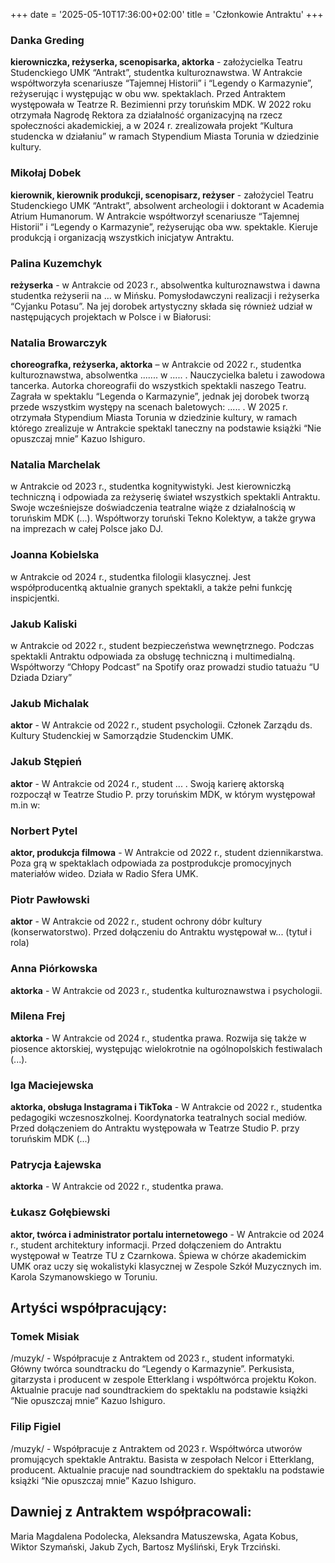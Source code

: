 +++
date = '2025-05-10T17:36:00+02:00'
title = 'Członkowie Antraktu'
+++
### Danka Greding
**kierowniczka, reżyserka, scenopisarka, aktorka** - założycielka Teatru Studenckiego UMK “Antrakt”, studentka kulturoznawstwa. W Antrakcie współtworzyła scenariusze “Tajemnej Historii” i “Legendy o Karmazynie”, reżyserując i występując w obu ww. spektaklach. Przed Antraktem występowała w Teatrze R. Bezimienni przy toruńskim MDK. W 2022 roku otrzymała Nagrodę Rektora za działalność organizacyjną na rzecz społeczności akademickiej, a w 2024 r. zrealizowała projekt “Kultura studencka w działaniu” w ramach Stypendium Miasta Torunia w dziedzinie kultury.  

### Mikołaj Dobek
**kierownik, kierownik produkcji, scenopisarz, reżyser** - założyciel Teatru Studenckiego UMK “Antrakt”, absolwent archeologii i doktorant w Academia Atrium Humanorum. W Antrakcie współtworzył scenariusze “Tajemnej Historii” i “Legendy o Karmazynie”, reżyserując oba ww. spektakle. Kieruje produkcją i organizacją wszystkich inicjatyw Antraktu.  

### Palina Kuzemchyk
**reżyserka** - w Antrakcie od 2023 r., absolwentka kulturoznawstwa i dawna studentka reżyserii na ... w Mińsku. Pomysłodawczyni realizacji i reżyserka “Cyjanku Potasu”. Na jej dorobek artystyczny składa się również udział w następujących projektach w Polsce i w Białorusi: 

### Natalia Browarczyk
**choreografka, reżyserka, aktorka** – w Antrakcie od 2022 r., studentka kulturoznawstwa, absolwentka ....... w ..... . Nauczycielka baletu i zawodowa tancerka. Autorka choreografii do wszystkich spektakli naszego Teatru. Zagrała w spektaklu “Legenda o Karmazynie”, jednak jej dorobek tworzą przede wszystkim występy na scenach baletowych: ..... . 
W 2025 r. otrzymała Stypendium Miasta Torunia w dziedzinie kultury, w ramach którego zrealizuje w Antrakcie spektakl taneczny na podstawie książki “Nie opuszczaj mnie” Kazuo Ishiguro. 

### Natalia Marchelak
w Antrakcie od 2023 r., studentka kognitywistyki. Jest kierowniczką techniczną i odpowiada za reżyserię świateł wszystkich spektakli Antraktu. Swoje wcześniejsze doświadczenia teatralne wiąże z działalnością w toruńskim MDK (...). Współtworzy toruński Tekno Kolektyw, a także grywa na imprezach w całej Polsce jako DJ. 

### Joanna Kobielska
w Antrakcie od 2024 r., studentka filologii klasycznej. Jest współproducentką aktualnie granych spektakli, a także pełni funkcję inspicjentki. 

### Jakub Kaliski
w Antrakcie od 2022 r., student bezpieczeństwa wewnętrznego. Podczas spektakli Antraktu odpowiada za obsługę techniczną i multimedialną. Współtworzy “Chłopy Podcast” na Spotify oraz prowadzi studio tatuażu “U Dziada Dziary” 

### Jakub Michalak
**aktor** - W Antrakcie od 2022 r., student psychologii. Członek Zarządu ds. Kultury Studenckiej w Samorządzie Studenckim UMK.

### Jakub Stępień
**aktor** - W Antrakcie od 2024 r., student ... . Swoją karierę aktorską rozpoczął w Teatrze Studio P. przy toruńskim MDK, w którym występował m.in w: 

### Norbert Pytel
**aktor, produkcja filmowa** - W Antrakcie od 2022 r., student dziennikarstwa. Poza grą w spektaklach odpowiada za postprodukcje promocyjnych materiałów wideo. Działa w Radio Sfera UMK. 

### Piotr Pawłowski
**aktor** - W Antrakcie od 2022 r., student ochrony dóbr kultury (konserwatorstwo). Przed dołączeniu do Antraktu występował w... (tytuł i rola) 

### Anna Piórkowska
**aktorka** - W Antrakcie od 2023 r., studentka kulturoznawstwa i psychologii. 

### Milena Frej
**aktorka** - W Antrakcie od 2024 r., studentka prawa. Rozwija się także w piosence aktorskiej, występując wielokrotnie na ogólnopolskich festiwalach (...). 

### Iga Maciejewska
**aktorka, obsługa Instagrama i TikToka** - W Antrakcie od 2022 r., studentka pedagogiki wczesnoszkolnej. Koordynatorka teatralnych social mediów. Przed dołączeniem do Antraktu występowała w Teatrze Studio P. przy toruńskim MDK (...) 

### Patrycja Łajewska
**aktorka** - W Antrakcie od 2022 r., studentka prawa.  

### Łukasz Gołębiewski
**aktor, twórca i administrator portalu internetowego** - W Antrakcie od 2024 r., student architektury informacji. Przed dołączeniem do Antraktu występował w Teatrze TU z Czarnkowa. Śpiewa w chórze akademickim UMK oraz uczy się wokalistyki klasycznej w Zespole Szkół Muzycznych im. Karola Szymanowskiego w Toruniu.
 

## Artyści współpracujący: 

### Tomek Misiak
/muzyk/ - Współpracuje z Antraktem od 2023 r., student informatyki. Główny twórca soundtracku do “Legendy o Karmazynie”. Perkusista, gitarzysta i producent w zespole Etterklang i współtwórca projektu Kokon. Aktualnie pracuje nad soundtrackiem do spektaklu na podstawie książki “Nie opuszczaj mnie” Kazuo Ishiguro.

### Filip Figiel
/muzyk/ - Współpracuje z Antraktem od 2023 r. Współtwórca utworów promujących spektakle Antraktu. Basista w zespołach Nelcor i Etterklang, producent. Aktualnie pracuje nad soundtrackiem do spektaklu na podstawie książki “Nie opuszczaj mnie” Kazuo Ishiguro. 

## Dawniej z Antraktem współpracowali: 
Maria Magdalena Podolecka, Aleksandra Matuszewska, Agata Kobus, Wiktor Szymański, Jakub Zych, Bartosz Myśliński, Eryk Trzciński. 
